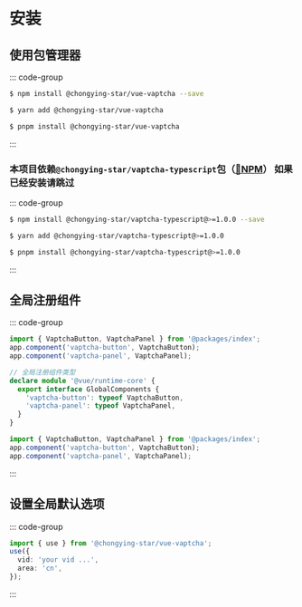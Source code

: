 <!-- cSpell:words typeof -->

# 安装

## 使用包管理器

::: code-group
```sh [npm]
$ npm install @chongying-star/vue-vaptcha --save
```
```sh [yarn]
$ yarn add @chongying-star/vue-vaptcha
```
```sh [pnpm]
$ pnpm install @chongying-star/vue-vaptcha
```
:::

### 本项目依赖`@chongying-star/vaptcha-typescript`包（[🔗NPM](https://www.npmjs.com/package/@chongying-star/vaptcha-typescript)） 如果已经安装请跳过
::: code-group
```sh [npm]
$ npm install @chongying-star/vaptcha-typescript@>=1.0.0 --save
```
```sh [yarn]
$ yarn add @chongying-star/vaptcha-typescript@>=1.0.0
```
```sh [pnpm]
$ pnpm install @chongying-star/vaptcha-typescript@>=1.0.0
```
:::

## 全局注册组件

::: code-group
```ts [main.ts]
import { VaptchaButton, VaptchaPanel } from '@packages/index';
app.component('vaptcha-button', VaptchaButton);
app.component('vaptcha-panel', VaptchaPanel);

// 全局注册组件类型
declare module '@vue/runtime-core' {
  export interface GlobalComponents {
    'vaptcha-button': typeof VaptchaButton,
    'vaptcha-panel': typeof VaptchaPanel,
  }
}
```
```js [main.js]
import { VaptchaButton, VaptchaPanel } from '@packages/index';
app.component('vaptcha-button', VaptchaButton);
app.component('vaptcha-panel', VaptchaPanel);
```
:::

## 设置全局默认选项

::: code-group
```ts [main.ts / main.js]
import { use } from '@chongying-star/vue-vaptcha';
use({
  vid: 'your vid ...',
  area: 'cn',
});
```
:::
